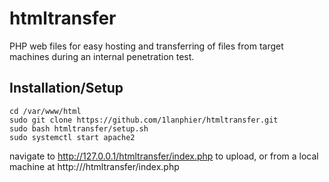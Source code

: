 # htmltransfer
PHP web files for easy hosting and transferring of files from target machines during an internal penetration test.

## Installation/Setup
    cd /var/www/html
    sudo git clone https://github.com/1lanphier/htmltransfer.git
    sudo bash htmltransfer/setup.sh
    sudo systemctl start apache2

navigate to http://127.0.0.1/htmltransfer/index.php to upload, or from a local machine at http://<IP ADDRESS>/htmltransfer/index.php

    
